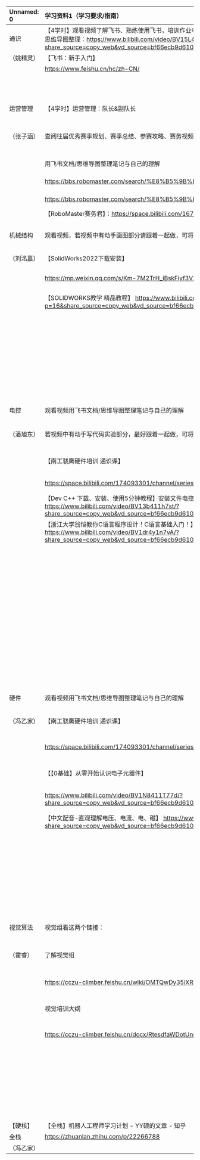 | Unnamed: 0   | 学习资料1（学习要求/指南）                                                                                                                                                                                         | 学习资料2                                                                                                                                                                                                                                             | 学习资料3                                                                                                                                                                       | 学习资料4                                                                                                                                                                                                                                   | 学习资料5                                                                                                                                                                                                                      | 学习资料6                                                                                                                                                                                    | 学习资料7                                                                                                                                                         | 学习资料8                                                                                                                                                                                   | 学习资料9                                                                                                                                                                           |
|:-------------|:-------------------------------------------------------------------------------------------------------------------------------------------------------------------------------------------------------------------|:------------------------------------------------------------------------------------------------------------------------------------------------------------------------------------------------------------------------------------------------------|:--------------------------------------------------------------------------------------------------------------------------------------------------------------------------------|:--------------------------------------------------------------------------------------------------------------------------------------------------------------------------------------------------------------------------------------------|:-------------------------------------------------------------------------------------------------------------------------------------------------------------------------------------------------------------------------------|:---------------------------------------------------------------------------------------------------------------------------------------------------------------------------------------------|:------------------------------------------------------------------------------------------------------------------------------------------------------------------|:--------------------------------------------------------------------------------------------------------------------------------------------------------------------------------------------|:------------------------------------------------------------------------------------------------------------------------------------------------------------------------------------|
| 通识         | 【4学时】观看视频了解飞书、熟练使用飞书，培训作业中涉及的思维导图全部使用飞书文档或飞书思维导图整理：https://www.bilibili.com/video/BV15L411b7ac/?share_source=copy_web&vd_source=bf66ecb9d610e58078cc9e68424f95b8 | 【6学时】通过飞书文档/思维导图整理出资料包组成与规则规范内容（明确重点，样略得当）了解规则非常重要                                                                                                                                                    | 【2学时】看概述视频，把握关键概念，把关键内容及个人思考总结成飞书文档/思维导图。                                                                                                | 【4学时】浏览RoboMaster官方网站、赛事赛制介绍PPT、战队介绍PPT（以了解为主）                                                                                                                                                                 | nan                                                                                                                                                                                                                            | nan                                                                                                                                                                                          | nan                                                                                                                                                               | nan                                                                                                                                                                                         | nan                                                                                                                                                                                 |
| （姚精灵）   | 【飞书：新手入门】                                                                                                                                                                                                 | RoboMaster 2025机甲大师高校系列赛参赛资料包                                                                                                                                                                                                           | https://pan.baidu.com/s/1cPbPVFtpRZZqe0JhLggstg?pwd=3b05                                                                                                                        | https://www.robomaster.com/zh-CN/robo/overview?djifrom=nav                                                                                                                                                                                  |                                                                                                                                                                                                                                |                                                                                                                                                                                              |                                                                                                                                                                   |                                                                                                                                                                                             |                                                                                                                                                                                     |
|              | https://www.feishu.cn/hc/zh-CN/                                                                                                                                                                                    | https://www.robomaster.com/zh-CN/resource/pages/announcement/1770                                                                                                                                                                                     | 提取码：3b05                                                                                                                                                                    |                                                                                                                                                                                                                                             |                                                                                                                                                                                                                                |                                                                                                                                                                                              |                                                                                                                                                                   |                                                                                                                                                                                             |                                                                                                                                                                                     |
|              |                                                                                                                                                                                                                    | RoboMaster 2025机甲大师高校系列赛比赛规范文件                                                                                                                                                                                                         | 【小张手把手教你 将来去公司上班怎么开发票、怎么做报销】 https://www.bilibili.com/video/BV1P14y1i7Dt/?share_source=copy_web                                                      | https://cczu-climber.feishu.cn/drive/folder/RUUjfERXqls8D3dqCS9caHKNnFf?from=from_copylink                                                                                                                                                  |                                                                                                                                                                                                                                |                                                                                                                                                                                              |                                                                                                                                                                   |                                                                                                                                                                                             |                                                                                                                                                                                     |
|              |                                                                                                                                                                                                                    | https://www.robomaster.com/zh-CN/resource/pages/announcement/1768                                                                                                                                                                                     |                                                                                                                                                                                 |                                                                                                                                                                                                                                             |                                                                                                                                                                                                                                |                                                                                                                                                                                              |                                                                                                                                                                   |                                                                                                                                                                                             |                                                                                                                                                                                     |
| 运营管理     | 【4学时】运营管理：队长&副队长                                                                                                                                                                                     | 【3学时】资材管理&对外商务                                                                                                                                                                                                                            | 【3学时】项目管理&赛事分析                                                                                                                                                      | 【3学时】人事管理&招新培训                                                                                                                                                                                                                  | 【3学时】媒体运营&活动策划                                                                                                                                                                                                     | nan                                                                                                                                                                                          | nan                                                                                                                                                               | nan                                                                                                                                                                                         | nan                                                                                                                                                                                 |
| （张子涵）   | 查阅往届优秀赛季规划、赛季总结、参赛攻略、赛务视频                                                                                                                                                                 | 认真阅读各战队财务管理、物资管理、采购管理、招商引资开源资料，利用飞书文档/思维导图梳理出财务管理、物资管理、采购管理、招商引资全过程，并加入自己的想法：  https://cczu-climber.feishu.cn/drive/folder/OEOsfIewRlf7gWdlgk9cvqc3n7c?from=from_copylink | 认真阅读各战队项目管理&赛事分析资料，利用飞书文档/思维导图梳理出学习心得，加入自己的思考与想法：                                                                                | 认真阅读各战队招新培训开源资料，以飞书文档/思维导图的形式梳理出学习心得，并在其中加入自己的思考与想法：https://cczu-climber.feishu.cn/drive/folder/UaF3f2s4FlwDAYd1WBicydfMniS?from=from_copylink                                           | 认真阅读各战队宣传经验、媒体运营开源资料，总结为学习笔记，并在其中以批注形式写入自己的想法，以飞书文档提交 ；注意特别注意作业要求： https://cczu-climber.feishu.cn/drive/folder/FTNBfkXWalntS6debhictIjonpb?from=from_copylink |                                                                                                                                                                                              |                                                                                                                                                                   |                                                                                                                                                                                             |                                                                                                                                                                                     |
|              | 用飞书文档/思维导图整理笔记与自己的理解                                                                                                                                                                            |                                                                                                                                                                                                                                                       | 项目管理：                                                                                                                                                                      |                                                                                                                                                                                                                                             |                                                                                                                                                                                                                                |                                                                                                                                                                                              |                                                                                                                                                                   |                                                                                                                                                                                             |                                                                                                                                                                                     |
|              | https://bbs.robomaster.com/search/%E8%B5%9B%E5%AD%A3%E8%A7%84%E5%88%92                                                                                                                                             |                                                                                                                                                                                                                                                       | https://cczu-climber.feishu.cn/drive/folder/HMwhfO7LLlsSEzdqXJmcABoon0l?from=from_copylink                                                                                      |                                                                                                                                                                                                                                             |                                                                                                                                                                                                                                |                                                                                                                                                                                              |                                                                                                                                                                   |                                                                                                                                                                                             |                                                                                                                                                                                     |
|              | https://bbs.robomaster.com/search/%E8%B5%9B%E5%AD%A3%E6%80%BB%E7%BB%93                                                                                                                                             |                                                                                                                                                                                                                                                       | 赛事分析：                                                                                                                                                                      |                                                                                                                                                                                                                                             |                                                                                                                                                                                                                                |                                                                                                                                                                                              |                                                                                                                                                                   |                                                                                                                                                                                             |                                                                                                                                                                                     |
|              | 【RoboMaster赛务君】：https://space.bilibili.com/1672842853/video                                                                                                                                                  |                                                                                                                                                                                                                                                       | https://cczu-climber.feishu.cn/drive/folder/JZMrfR2YxlKGjrdirkTcNgOdn5c?from=from_copylink                                                                                      |                                                                                                                                                                                                                                             |                                                                                                                                                                                                                                |                                                                                                                                                                                              |                                                                                                                                                                   |                                                                                                                                                                                             |                                                                                                                                                                                     |
| 机械结构     | 观看视频，若视频中有动手画图部分请跟着一起做，可将实践结果插入附件中。                                                                                                                                             | 【整天说进厂打螺丝，你真的认识螺丝吗？】 https://www.bilibili.com/video/BV1sh411w7YK/?share_source=copy_web&vd_source=bf66ecb9d610e58078cc9e68424f95b8                                                                                                | （2倍速播放，已经了解的内容可以不看）                                                                                                                                           | （1.25倍速播放）                                                                                                                                                                                                                            | 看自己喜欢的兵种并着重看往届开源资料                                                                                                                                                                                           | 画图大作业：                                                                                                                                                                                 | （1.5倍速播放）                                                                                                                                                   | nan                                                                                                                                                                                         | nan                                                                                                                                                                                 |
| （刘洺嘉）   | 【SolidWorks2022下载安装】                                                                                                                                                                                         | 【可能是B站最全的铝型材介绍视频|机械入门必学】 https://www.bilibili.com/video/BV1vh411N7ae/?share_source=copy_web&vd_source=bf66ecb9d610e58078cc9e68424f95b8                                                                                          | 观看视频                                                                                                                                                                        | 阅读文章观看视频用飞书文档/思维导图整理笔记与自己的理解，视频中有动手实践部分请跟着一次做，将实践结果插入附件中。                                                                                                                           | 用飞书文档/思维导图整理笔记与自己的理解与可实现的想法，可将实践结果插入附件中。                                                                                                                                                | 参考比赛画出靶车模型（越详细越好）                                                                                                                                                           | 专业课拓展学习，【互换性与测量技术基础】必看，其他自选。                                                                                                          |                                                                                                                                                                                             |                                                                                                                                                                                     |
|              | https://mp.weixin.qq.com/s/Km-7M2TrH_iBskFiyf3V2A                                                                                                                                                                  | 【3D打印入门看这个就够了】 https://www.bilibili.com/video/BV12N411k7Wh/?share_source=copy_web&vd_source=bf66ecb9d610e58078cc9e68424f95b8                                                                                                              | 若视频中有动手画图/仿真部分请跟着一起做，可将实践结果插入附件中。                                                                                                               | 结构设计的思维逻辑 - 摸鱼斯基的文章 - 知乎                                                                                                                                                                                                  | RoboMaster 培训体系（220330）                                                                                                                                                                                                  | 作业形式：画图、提交图纸、校核的文件（ansys能用就用，不会用就用sw自带的静力学校核，本次不涉及动力学校核）、出bom表                                                                           | 观看视频用飞书文档/思维导图整理笔记与自己的理解                                                                                                                   |                                                                                                                                                                                             |                                                                                                                                                                                     |
|              | 【SOLIDWORKS教学 精品教程】 https://www.bilibili.com/video/BV1iw411Z7HZ/?p=16&share_source=copy_web&vd_source=bf66ecb9d610e58078cc9e68424f95b8                                                                     | 【15种常用电动工具的超全解析，入门看这一个就够了！】 https://www.bilibili.com/video/BV1Ht421A7RU/?share_source=copy_web&vd_source=bf66ecb9d610e58078cc9e68424f95b8                                                                                    | 【哈尔滨工业大学RM机械结构培训合集】                                                                                                                                            | https://zhuanlan.zhihu.com/p/463159837                                                                                                                                                                                                      |                                                                                                                                                                                                                                | 评分标准：画图时间，成本，细致程度                                                                                                                                                           | 【【互换性与测量技术基础】哈工大 （机械精度）】 https://www.bilibili.com/video/BV1B4411K7vT/?p=2&share_source=copy_web&vd_source=bf66ecb9d610e58078cc9e68424f95b8 |                                                                                                                                                                                             |                                                                                                                                                                                     |
|              |                                                                                                                                                                                                                    | 【批头介绍选购经验分享】 https://www.bilibili.com/video/BV1Hb421a71A/?share_source=copy_web&vd_source=bf66ecb9d610e58078cc9e68424f95b8                                                                                                                | https://space.bilibili.com/46946247/channel/collectiondetail?sid=547850&spm_id_from=333.788.0.0                                                                                 | 轻量化设计指南 - 摸鱼斯基的文章 - 知乎                                                                                                                                                                                                      | https://bbs.robomaster.com/wiki/4571                                                                                                                                                                                           |                                                                                                                                                                                              | 【机械原理 哈尔滨工业大学】 https://www.bilibili.com/video/BV1nt41187eV/?share_source=copy_web&vd_source=bf66ecb9d610e58078cc9e68424f95b8                         |                                                                                                                                                                                             |                                                                                                                                                                                     |
|              |                                                                                                                                                                                                                    |                                                                                                                                                                                                                                                       |                                                                                                                                                                                 | https://zhuanlan.zhihu.com/p/466181447                                                                                                                                                                                                      |                                                                                                                                                                                                                                | 动手装配大作业：                                                                                                                                                                             | 【机械设计 吉林大学  谭庆昌教授】 https://www.bilibili.com/video/BV1FW41127QB/?share_source=copy_web&vd_source=bf66ecb9d610e58078cc9e68424f95b8                   |                                                                                                                                                                                             |                                                                                                                                                                                     |
|              |                                                                                                                                                                                                                    |                                                                                                                                                                                                                                                       |                                                                                                                                                                                 | 【上海交通大学机械部入门【机械原理】】 https://www.bilibili.com/video/BV1JB4y1w7gq/?share_source=copy_web&vd_source=bf66ecb9d610e58078cc9e68424f95b8                                                                                        |                                                                                                                                                                                                                                | 考核标准：装配时间，装配顺序的考虑，装配精度                                                                                                                                                 | 【机械制造技术基础 吉林大学 曲兴田】 https://www.bilibili.com/video/BV18x411h7VU/?share_source=copy_web&vd_source=bf66ecb9d610e58078cc9e68424f95b8                |                                                                                                                                                                                             |                                                                                                                                                                                     |
|              |                                                                                                                                                                                                                    |                                                                                                                                                                                                                                                       |                                                                                                                                                                                 | 【上海交通大学机械部入门【工程材料】】 https://www.bilibili.com/video/BV1po4y1273q/?share_source=copy_web&vd_source=bf66ecb9d610e58078cc9e68424f95b8                                                                                        |                                                                                                                                                                                                                                |                                                                                                                                                                                              |                                                                                                                                                                   |                                                                                                                                                                                             |                                                                                                                                                                                     |
|              |                                                                                                                                                                                                                    |                                                                                                                                                                                                                                                       |                                                                                                                                                                                 | 【上海交通大学机械部入门【材料力学】】 https://www.bilibili.com/video/BV15K4y1d7Pe/?share_source=copy_web&vd_source=bf66ecb9d610e58078cc9e68424f95b8                                                                                        |                                                                                                                                                                                                                                |                                                                                                                                                                                              |                                                                                                                                                                   |                                                                                                                                                                                             |                                                                                                                                                                                     |
| 电控         | 观看视频用飞书文档/思维导图整理笔记与自己的理解                                                                                                                                                                    | 观看视频用飞书文档/思维导图整理笔记与自己的理解                                                                                                                                                                                                       | 观看视频、文档与源代码飞书文档/思维导图整理笔记与自己的理解，可将实践结果插入附件中。                                                                                           | 观看视频用飞书文档/思维导图整理笔记与自己的理解，可将实践结果插入附件中。                                                                                                                                                                   | 查阅往届电控开源资料，选择2023-2024开源资料研读用飞书文档/思维导图整理笔记与自己的理解                                                                                                                                         | 电控大作业:                                                                                                                                                                                  | 专业课拓展学习，【自动控制原理】必看，其他自选。                                                                                                                  | 机械臂控制                                                                                                                                                                                  | 腿系机器人控制                                                                                                                                                                      |
| （潘旭东）   | 若视频中有动手写代码实验部分，最好跟着一起做，可将实践结果插入附件中。                                                                                                                                             | 若视频中有动手写代码实验部分，最好自购开发套件请跟着一起做，可将实践结果插入附件中。                                                                                                                                                                  | 【RoboMaster开发板C型嵌入式软件教程文档】                                                                                                                                       | 【MATLAB R2024a安装】                                                                                                                                                                                                                       | RoboMaster 培训体系（220330）                                                                                                                                                                                                  | 使用C板+C620+3508开发套件                                                                                                                                                                    | 观看视频用飞书文档/思维导图整理笔记与自己的理解                                                                                                                   | 【【机械臂运动学教程】机械臂+旋转矩阵+变换矩阵+DH+逆解+轨迹规划+机器人+教程】 https://www.bilibili.com/video/BV1oa4y1v7TY/?share_source=copy_web&vd_source=bf66ecb9d610e58078cc9e68424f95b8 | 【全网首发—清晰介绍关于如何制作轮腿机器人（平衡步兵）的知识学习清单】 https://www.bilibili.com/video/BV128hBeREih/?share_source=copy_web&vd_source=bf66ecb9d610e58078cc9e68424f95b8 |
|              | 【南工骁鹰硬件培训 通识课】                                                                                                                                                                                        | 【配套 STM32入门教程资料】                                                                                                                                                                                                                            | https://cczu-climber.feishu.cn/file/GHFLbJHhuoysmpx0Zcicay7XnAb?from=from_copylink                                                                                              | https://mp.weixin.qq.com/s?__biz=MzIyNjU2NzIxNQ==&mid=2247540493&idx=1&sn=c7c36a60cb3d77da13d3add647000d59&chksm=e86c6a4ddf1be35b843a2438b76792ec3b626f040f9bc79665417aad97be75e2ed13b7b707fa&scene=178&cur_album_id=3531234724595712001#rd |                                                                                                                                                                                                                                | 1、使用FreeRTOS                                                                                                                                                                              | 【自动控制原理】_DR_CAN合集                                                                                                                                       | 【佩奇大哥为你讲解『相机模型』Robomaster视觉组必会】 https://www.bilibili.com/video/BV1Y3411A7bt/?share_source=copy_web&vd_source=bf66ecb9d610e58078cc9e68424f95b8                          | RoboMaster平衡步兵机器人控制系统设计 - 韭菜的菜的文章 - 知乎                                                                                                                        |
|              | https://space.bilibili.com/174093301/channel/seriesdetail?sid=363329&ctype=0                                                                                                                                       | https://pan.baidu.com/s/1h_UjuQKDX9IpP-U1Effbsw?pwd=dspb                                                                                                                                                                                              | 【Development-Board-C-Examples】                                                                                                                                                | 【【硬核】PID控制底层原理是什么？传递函数又传递了什么？线性系统分析与控制课程 | 自动控制原理 | 考拉学姐讲机电控制】 https://www.bilibili.com/video/BV1JrreYMETM/?share_source=copy_web&vd_source=bf66ecb9d610e58078cc9e68424f95b8           | https://bbs.robomaster.com/wiki/4574                                                                                                                                                                                           | 2、使用位置环+速度环串级PID                                                                                                                                                                  | https://space.bilibili.com/230105574/channel/collectiondetail?sid=1814627                                                                                         | 【承接上讲相机模型，Robomaster中【姿态解算】讲解】 https://www.bilibili.com/video/BV1R34y1E7kH/?share_source=copy_web&vd_source=bf66ecb9d610e58078cc9e68424f95b8                            | https://zhuanlan.zhihu.com/p/563048952                                                                                                                                              |
|              | 【Dev C++ 下载、安装、使用5分钟教程】安装文件电控硬件培训QQ群文件里有 https://www.bilibili.com/video/BV13b411h7st/?share_source=copy_web&vd_source=bf66ecb9d610e58078cc9e68424f95b8                                | 提取码：dspb   压缩包解压密码：32                                                                                                                                                                                                                     | https://cczu-climber.feishu.cn/file/XeBkbObAQoyExsxPqvXcpycbn9e?from=from_copylink                                                                                              | 【【自动控制原理】PID控制器_Matlab/Simulink仿真】 https://www.bilibili.com/video/BV1xQ4y1T7yv/?share_source=copy_web&vd_source=bf66ecb9d610e58078cc9e68424f95b8                                                                             |                                                                                                                                                                                                                                | 3、用Vofa+串口通信切换电机运动模式                                                                                                                                                           | 【工程数学基础】_DR_CAN合集                                                                                                                                       | 【手把手带你实现视觉引导机械臂抓取（STM32+OPENMV方案）】 https://www.bilibili.com/video/BV1Zr4y157s8/?share_source=copy_web&vd_source=bf66ecb9d610e58078cc9e68424f95b8                      | 【台大机器人学之运动学——林沛群（含课件+书籍）】 https://www.bilibili.com/video/BV1v4411H7ez/?share_source=copy_web&vd_source=bf66ecb9d610e58078cc9e68424f95b8                       |
|              | 【浙江大学翁恺教你C语言程序设计！C语言基础入门！】 https://www.bilibili.com/video/BV1dr4y1n7vA/?share_source=copy_web&vd_source=bf66ecb9d610e58078cc9e68424f95b8                                                   | 【STM32入门教程-2023版 细致讲解 中文字幕】 https://www.bilibili.com/video/BV1th411z7sn/?share_source=copy_web&vd_source=bf66ecb9d610e58078cc9e68424f95b8                                                                                              | 【RoboMaster电控教程培训合集】                                                                                                                                                  | 【从不懂到会用！PID从理论到实践~】 https://www.bilibili.com/video/BV1B54y1V7hp/?share_source=copy_web&vd_source=bf66ecb9d610e58078cc9e68424f95b8                                                                                            |                                                                                                                                                                                                                                | 运动模式1：匀速转动，抗干扰性越强越好。                                                                                                                                                      | https://www.bilibili.com/video/BV1fx41137Zm/?spm_id_from=333.999.0.0&vd_source=5453e38d900eaf2e3ccaa50fd103174a                                                   |                                                                                                                                                                                             | 【最优控制】_DR_CAN合集                                                                                                                                                             |
|              |                                                                                                                                                                                                                    | 【【HAL库复现江协全部STM32例子合集】】 https://www.bilibili.com/video/BV1tZ421x7kV/?share_source=copy_web&vd_source=bf66ecb9d610e58078cc9e68424f95b8                                                                                                  | https://space.bilibili.com/200666753/channel/seriesdetail?sid=1512800                                                                                                           |                                                                                                                                                                                                                                             |                                                                                                                                                                                                                                | 运动模式2：60度转动，转动频率，转动速度可调节。                                                                                                                                              | 【动态系统的建模与分析】_DR_CAN合集                                                                                                                               |                                                                                                                                                                                             | https://space.bilibili.com/230105574/channel/collectiondetail?sid=1814750                                                                                                           |
|              |                                                                                                                                                                                                                    |                                                                                                                                                                                                                                                       | 【VOFA+ 专为PID调试而生？】 https://www.bilibili.com/video/BV1zT411B7kg/?share_source=copy_web&vd_source=bf66ecb9d610e58078cc9e68424f95b8                                       |                                                                                                                                                                                                                                             |                                                                                                                                                                                                                                | 加分项1：堵转检测，在运动模式1和2下检测到电机堵转，电机会回转一定小角度。                                                                                                                    | https://space.bilibili.com/230105574/channel/collectiondetail?sid=1814739                                                                                         |                                                                                                                                                                                             | 【MPC模型预测控制器】_DR_CAN合集                                                                                                                                                    |
|              |                                                                                                                                                                                                                    |                                                                                                                                                                                                                                                       | 【STM32F4使用DMA串口通信连接VOFA软件进行电机调试和波形显示】 https://www.bilibili.com/video/BV15V411T7Gg/?share_source=copy_web&vd_source=bf66ecb9d610e58078cc9e68424f95b8      |                                                                                                                                                                                                                                             |                                                                                                                                                                                                                                | 加分项2：使用Vofa+显示目标ecd与实际ecd和目标速度与实际速度，从暂态到稳态的的波形，体现PID控制的收敛性。                                                                                      |                                                                                                                                                                   |                                                                                                                                                                                             | https://space.bilibili.com/230105574/channel/collectiondetail?sid=1814749                                                                                                           |
|              |                                                                                                                                                                                                                    |                                                                                                                                                                                                                                                       |                                                                                                                                                                                 |                                                                                                                                                                                                                                             |                                                                                                                                                                                                                                | 验收物：1、工程代码。2、视频演示。                                                                                                                                                           |                                                                                                                                                                   |                                                                                                                                                                                             | 【强化学习】https://space.bilibili.com/474380277/channel/collectiondetail?sid=4066327                                                                                               |
|              |                                                                                                                                                                                                                    |                                                                                                                                                                                                                                                       |                                                                                                                                                                                 |                                                                                                                                                                                                                                             |                                                                                                                                                                                                                                |                                                                                                                                                                                              |                                                                                                                                                                   |                                                                                                                                                                                             |                                                                                                                                                                                     |
|              |                                                                                                                                                                                                                    |                                                                                                                                                                                                                                                       |                                                                                                                                                                                 |                                                                                                                                                                                                                                             |                                                                                                                                                                                                                                | 武进的同学，开发套件在常州以色列创新院10号楼木工坊，联系@电控-潘旭东。                                                                                                                       |                                                                                                                                                                   |                                                                                                                                                                                             |                                                                                                                                                                                     |
|              |                                                                                                                                                                                                                    |                                                                                                                                                                                                                                                       |                                                                                                                                                                                 |                                                                                                                                                                                                                                             |                                                                                                                                                                                                                                | 西太湖的同学，开发套件联系@自动化232陈浪。                                                                                                                                                   |                                                                                                                                                                   |                                                                                                                                                                                             |                                                                                                                                                                                     |
|              |                                                                                                                                                                                                                    |                                                                                                                                                                                                                                                       |                                                                                                                                                                                 |                                                                                                                                                                                                                                             |                                                                                                                                                                                                                                | 大作业需要物资：1C板+1电池架+1电池+1C620+1M3508+1 中心板+1 GH1.25 2PIN CAN线+1 4PIN转杜邦线 MX1.25烧录线+2 XT30 电源线+ 1 GH1.25 7PIN+1 GH1.25 4PIN转杜邦线+ TTL串口+ 仿真烧录器             |                                                                                                                                                                   |                                                                                                                                                                                             |                                                                                                                                                                                     |
| 硬件         | 观看视频用飞书文档/思维导图整理笔记与自己的理解                                                                                                                                                                    | 观看视频用飞书文档/思维导图整理笔记与自己的理解，可将实践结果插入附件中。                                                                                                                                                                             | 观看视频用飞书文档/思维导图整理笔记与自己的理解，可将实践结果插入附件中。                                                                                                       | 观看视频用飞书文档/思维导图整理笔记与自己的理解                                                                                                                                                                                             | 查阅往届硬件开源资料，选择2023-2024开源资料研读用飞书文档/思维导图整理笔记与自己的理解                                                                                                                                         | 硬件大作业：                                                                                                                                                                                 | 专业课拓展学习，【电路分析基础】必看，其他自选。                                                                                                                  | 数字电源/无线充电                                                                                                                                                                           | nan                                                                                                                                                                                 |
| （冯乙家）   | 【南工骁鹰硬件培训 通识课】                                                                                                                                                                                        | 【 嘉立创EDA专业版入门教程】 https://www.bilibili.com/video/BV1ys4y1C7NP/?share_source=copy_web&vd_source=bf66ecb9d610e58078cc9e68424f95b8                                                                                                            | 【【13节一分钟焊接小技巧系列】正确焊接姿势从这里开始】 https://www.bilibili.com/video/BV1wJ411B73v/?share_source=copy_web&vd_source=bf66ecb9d610e58078cc9e68424f95b8            | 【如何快速阅读芯片数据手册（初学者和外行进）】 https://www.bilibili.com/video/BV1Bq4y1Z7yq/?share_source=copy_web&vd_source=bf66ecb9d610e58078cc9e68424f95b8                                                                                | RoboMaster 培训体系（220330）                                                                                                                                                                                                  | 制作一块24V转19V DC-DC降压模块。                                                                                                                                                             | 观看视频用飞书文档/思维导图整理笔记与自己的理解                                                                                                                   | 【四开关Buck-Boost】                                                                                                                                                                        |                                                                                                                                                                                     |
|              | https://space.bilibili.com/174093301/channel/seriesdetail?sid=363329&ctype=0                                                                                                                                       | 【功能与技巧】嘉立创EDA专业版                                                                                                                                                                                                                         | 【回流焊是啥？新手可否一战？】 https://www.bilibili.com/video/BV1Ff4y1C7JB/?share_source=copy_web&vd_source=bf66ecb9d610e58078cc9e68424f95b8                                    | 【怎么看数据手册Datasheet ?】                                                                                                                                                                                                               |                                                                                                                                                                                                                                | 1、最大电流支持3A。                                                                                                                                                                          | 【《电路分析基础》 【电子科技大学】】 https://www.bilibili.com/video/BV19E411C7bi/?share_source=copy_web&vd_source=bf66ecb9d610e58078cc9e68424f95b8               | https://space.bilibili.com/518041535/channel/collectiondetail?sid=1655253                                                                                                                   |                                                                                                                                                                                     |
|              | 【【0基础】从零开始认识电子元器件】                                                                                                                                                                                | https://space.bilibili.com/430536057/channel/collectiondetail?sid=604227                                                                                                                                                                              | 【直流稳压源的使用】https://www.bilibili.com/video/BV1Z54y1f7nV/?share_source=copy_web&vd_source=bf66ecb9d610e58078cc9e68424f95b8                                               | https://space.bilibili.com/1137586043/channel/collectiondetail?sid=1317265                                                                                                                                                                  | https://bbs.robomaster.com/wiki/4580                                                                                                                                                                                           | 2、体积尽量小，所有物料成本不要超过20元。                                                                                                                                                    | 【模拟电子技术基础 上交大 郑益慧主讲】 https://www.bilibili.com/video/BV1Gt411b7Zq/?share_source=copy_web&vd_source=bf66ecb9d610e58078cc9e68424f95b8              | 【无线电能传输】 https://www.bilibili.com/video/BV1S8411j78z/?share_source=copy_web&vd_source=bf66ecb9d610e58078cc9e68424f95b8                                                              |                                                                                                                                                                                     |
|              | https://www.bilibili.com/video/BV1N8411T77d/?share_source=copy_web&vd_source=bf66ecb9d610e58078cc9e68424f95b8                                                                                                      |                                                                                                                                                                                                                                                       | 【如何使用示波器】电子工程师必备，测试测量轻松解决！】 https://www.bilibili.com/video/BV15J41137qP/?share_source=copy_web&vd_source=bf66ecb9d610e58078cc9e68424f95b8            |                                                                                                                                                                                                                                             |                                                                                                                                                                                                                                | 3、完成：元件选型、原理图、PCBLayout、BOM表、打板、焊接、测试、Debug。                                                                                                                       | 【数字电子技术基础  清华大学 王红主讲】 https://www.bilibili.com/video/BV18p411Z7ce/?share_source=copy_web&vd_source=bf66ecb9d610e58078cc9e68424f95b8             |                                                                                                                                                                                             |                                                                                                                                                                                     |
|              | 【中文配音-直观理解电压、电流、电、磁】 https://www.bilibili.com/video/BV1q84y1D7qy/?share_source=copy_web&vd_source=bf66ecb9d610e58078cc9e68424f95b8                                                              |                                                                                                                                                                                                                                                       | https://space.bilibili.com/1201496332/channel/collectiondetail?sid=512437&spm_id_from=333.788.0.0                                                                               |                                                                                                                                                                                                                                             |                                                                                                                                                                                                                                | 验收物：                                                                                                                                                                                     | 【电力电子】 https://www.bilibili.com/video/BV1pS4y1g7D9/?share_source=copy_web&vd_source=bf66ecb9d610e58078cc9e68424f95b8                                        |                                                                                                                                                                                             |                                                                                                                                                                                     |
|              |                                                                                                                                                                                                                    |                                                                                                                                                                                                                                                       | 【小白一看就会的电子负载入门使用教程】 https://www.bilibili.com/video/BV1Ye411w78P/?share_source=copy_web&vd_source=bf66ecb9d610e58078cc9e68424f95b8                            |                                                                                                                                                                                                                                             |                                                                                                                                                                                                                                | 1、实物电路板。                                                                                                                                                                              |                                                                                                                                                                   |                                                                                                                                                                                             |                                                                                                                                                                                     |
|              |                                                                                                                                                                                                                    |                                                                                                                                                                                                                                                       | 【直流电12V变5V 开关电源的工作原理  DC DC降压稳压电路的基本原理】 https://www.bilibili.com/video/BV1644y1q74w/?share_source=copy_web&vd_source=bf66ecb9d610e58078cc9e68424f95b8 |                                                                                                                                                                                                                                             |                                                                                                                                                                                                                                | 2、EDA工程设计文件（原理图、PCB、BOM）。                                                                                                                                                     |                                                                                                                                                                   |                                                                                                                                                                                             |                                                                                                                                                                                     |
|              |                                                                                                                                                                                                                    |                                                                                                                                                                                                                                                       | 【【全系列】电源大咖课】看初阶和中阶即可 https://space.bilibili.com/516262565/channel/collectiondetail?sid=199698                                                               |                                                                                                                                                                                                                                             |                                                                                                                                                                                                                                | 3、从0-3A带载，示波器显示PWM开关波形、反馈电压测量，视频演示，解释其控制原理。                                                                                                               |                                                                                                                                                                   |                                                                                                                                                                                             |                                                                                                                                                                                     |
|              |                                                                                                                                                                                                                    |                                                                                                                                                                                                                                                       |                                                                                                                                                                                 |                                                                                                                                                                                                                                             |                                                                                                                                                                                                                                | 交付联系人：@冯乙家                                                                                                                                                                          |                                                                                                                                                                   |                                                                                                                                                                                             |                                                                                                                                                                                     |
| 视觉算法     | 视觉组看这两个链接：                                                                                                                                                                                               | 【Dev C++ 下载、安装、使用5分钟教程】安装文件视觉算法培训QQ群文件里有 https://www.bilibili.com/video/BV13b411h7st/?share_source=copy_web&vd_source=bf66ecb9d610e58078cc9e68424f95b8                                                                   | 【程序设计与算法（三）C++面向对象程序设计】 https://www.icourse163.org/course/PKU-1002029030                                                                                    | 【4h上手C++版Opencv】 https://www.bilibili.com/video/BV11A411T7rL/?share_source=copy_web&vd_source=bf66ecb9d610e58078cc9e68424f95b8                                                                                                         | 【机器人操作系统 ROS 快速入门教程】                                                                                                                                                                                            | 视觉算法大作业：                                                                                                                                                                             | 专业课拓展学习，自选学习。                                                                                                                                        | nan                                                                                                                                                                                         | nan                                                                                                                                                                                 |
| （霍睿）     | 了解视觉组                                                                                                                                                                                                         | 【浙大翁恺教你C语言程序设计！C语言基础入门！】 https://www.bilibili.com/video/BV1dr4y1n7vA/?p=7&share_source=copy_web&vd_source=bf66ecb9d610e58078cc9e68424f95b8                                                                                      |                                                                                                                                                                                 | 【『RoboMaster视觉组』OpenCV入门级讲解】 https://www.bilibili.com/video/BV1uT4y1q7aa/?share_source=copy_web&vd_source=bf66ecb9d610e58078cc9e68424f95b8                                                                                      | https://www.bilibili.com/video/BV1BP4y1o7pw?vd_source=90e70f912078261e3beb306e61769c0c                                                                                                                                         | - 下载视觉算法培训群内的装甲板视频，使用opencv读取视频，识别图内装甲板角点，在不同灯光下都不会误识别漏识别，具体效果如图：- 定量分析出当前代码处理一帧的平均耗时和最耗时的语句，尝试解释原因 | 数据结构【浙江大学数据结构 陈越】https://www.bilibili.com/video/BV1H4411N7oD?vd_source=90e70f912078261e3beb306e61769c0c                                           |                                                                                                                                                                                             |                                                                                                                                                                                     |
|              | https://cczu-climber.feishu.cn/wiki/OMTQwDy35iXRQKkLcRQcSTuanNd                                                                                                                                                    |                                                                                                                                                                                                                                                       |                                                                                                                                                                                 |                                                                                                                                                                                                                                             | 【深海-机器人运动规划】                                                                                                                                                                                                        | - 可以在代码中迅速的切换需要识别的装甲板颜色                                                                                                                                                 | 计算机组成原理【北京大学 《计算机组成》 陆俊林】https://www.bilibili.com/video/BV1VE411o7nx?vd_source=90e70f912078261e3beb306e61769c0c                            |                                                                                                                                                                                             |                                                                                                                                                                                     |
|              | 视觉培训大纲                                                                                                                                                                                                       |                                                                                                                                                                                                                                                       |                                                                                                                                                                                 |                                                                                                                                                                                                                                             | https://pan.baidu.com/s/1g9TBg2wExaqR5JTsJqCtHQ                                                                                                                                                                                | - 可以对装甲板进行预测                                                                                                                                                                       | 编译原理【【编译原理】哈工大公开课（高清版）】https://www.bilibili.com/video/BV1dL4y1H7T8?vd_source=90e70f912078261e3beb306e61769c0c                              |                                                                                                                                                                                             |                                                                                                                                                                                     |
|              | https://cczu-climber.feishu.cn/docx/RtesdfaWDotUnpxfVJwc1yG6nMe                                                                                                                                                    |                                                                                                                                                                                                                                                       |                                                                                                                                                                                 |                                                                                                                                                                                                                                             | 提取码：qzao                                                                                                                                                                                                                   | 进阶要求：                                                                                                                                                                                   | 操作系统【[南京大学2024操作系统]】https://www.bilibili.com/video/BV1Xm411f7CM?vd_source=90e70f912078261e3beb306e61769c0c                                          |                                                                                                                                                                                             |                                                                                                                                                                                     |
|              |                                                                                                                                                                                                                    |                                                                                                                                                                                                                                                       |                                                                                                                                                                                 |                                                                                                                                                                                                                                             |                                                                                                                                                                                                                                | - 平均耗时10ms                                                                                                                                                                               | 计算机网络【王道计算机网络】https://www.bilibili.com/video/BV19E411D78Q?vd_source=90e70f912078261e3beb306e61769c0c                                                |                                                                                                                                                                                             |                                                                                                                                                                                     |
|              |                                                                                                                                                                                                                    |                                                                                                                                                                                                                                                       |                                                                                                                                                                                 |                                                                                                                                                                                                                                             |                                                                                                                                                                                                                                | - 能够识别装甲板上的数字                                                                                                                                                                     |                                                                                                                                                                   |                                                                                                                                                                                             |                                                                                                                                                                                     |
|              |                                                                                                                                                                                                                    |                                                                                                                                                                                                                                                       |                                                                                                                                                                                 |                                                                                                                                                                                                                                             |                                                                                                                                                                                                                                | 提交内容：                                                                                                                                                                                   |                                                                                                                                                                   |                                                                                                                                                                                             |                                                                                                                                                                                     |
|              |                                                                                                                                                                                                                    |                                                                                                                                                                                                                                                       |                                                                                                                                                                                 |                                                                                                                                                                                                                                             |                                                                                                                                                                                                                                | 1. 源代码                                                                                                                                                                                    |                                                                                                                                                                   |                                                                                                                                                                                             |                                                                                                                                                                                     |
|              |                                                                                                                                                                                                                    |                                                                                                                                                                                                                                                       |                                                                                                                                                                                 |                                                                                                                                                                                                                                             |                                                                                                                                                                                                                                | 2. 过程文档：思路+程序流程图+参考资料/开源+识别到红方/蓝方的效果截图（都要）+遇到的问题与解决方法                                                                                            |                                                                                                                                                                   |                                                                                                                                                                                             |                                                                                                                                                                                     |
| 【硬核】     | 【全栈】机器人工程师学习计划 - YY硕的文章 - 知乎                                                                                                                                                                   | 【运营管理】从参赛队员到指导老师 - 何东流的文章 - 知乎                                                                                                                                                                                                | 【电控硬件】RoboMaster电控组工作总结与基本思路 - 韭菜的菜的文章 - 知乎                                                                                                          | 【视觉算法】从零开始的C/C++高性能编程指南 - 持墨的文章 - 知乎                                                                                                                                                                               | nan                                                                                                                                                                                                                            | nan                                                                                                                                                                                          | nan                                                                                                                                                               | nan                                                                                                                                                                                         | nan                                                                                                                                                                                 |
| 全栈         | https://zhuanlan.zhihu.com/p/22266788                                                                                                                                                                              | https://zhuanlan.zhihu.com/p/688100420                                                                                                                                                                                                                | https://zhuanlan.zhihu.com/p/569160065                                                                                                                                          | https://zhuanlan.zhihu.com/p/503037055                                                                                                                                                                                                      |                                                                                                                                                                                                                                |                                                                                                                                                                                              |                                                                                                                                                                   |                                                                                                                                                                                             |                                                                                                                                                                                     |
| （冯乙家）   |                                                                                                                                                                                                                    |                                                                                                                                                                                                                                                       |                                                                                                                                                                                 |                                                                                                                                                                                                                                             |                                                                                                                                                                                                                                |                                                                                                                                                                                              |                                                                                                                                                                   |                                                                                                                                                                                             |                                                                                                                                                                                     |